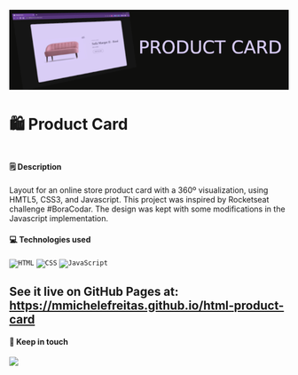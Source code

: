 ![Title Banner](./assets/readme-banner.png "Product Card")

<h1>🛍️ Product Card<h1> 
<h4><strong>🗒️ Description</strong></h4>
<p>Layout for an online store product card with a 360º visualization, using HMTL5, CSS3, and Javascript. This project was inspired by Rocketseat challenge #BoraCodar. The design was kept with some modifications in the Javascript implementation.</p>

 <h4><strong>💻 Technologies used</strong></h4>
<div align="left">
	<code><img height="30" src="https://user-images.githubusercontent.com/25181517/192158954-f88b5814-d510-4564-b285-dff7d6400dad.png" alt="HTML" title="HTML" /></code>
	<code><img height="30" src="https://user-images.githubusercontent.com/25181517/183898674-75a4a1b1-f960-4ea9-abcb-637170a00a75.png" alt="CSS" title="CSS" /></code>
	<code><img height="25" src="https://user-images.githubusercontent.com/25181517/117447155-6a868a00-af3d-11eb-9cfe-245df15c9f3f.png" alt="JavaScript" title="JavaScript" /></code>
</div>

## See it live on GitHub Pages at: https://mmichelefreitas.github.io/html-product-card

<h4><strong> 🔗 Keep in touch</strong></h4>

[<img src="https://img.shields.io/badge/LinkedIn-mmichelefreitas-blue"/>](https://www.linkedin.com/in/mmichelefreitas/)
